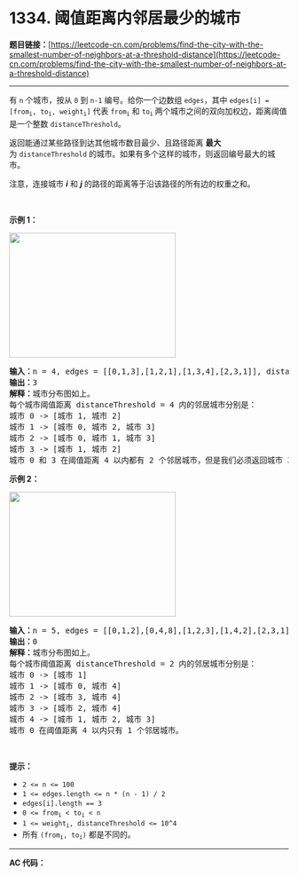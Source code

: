 # 1334. 阈值距离内邻居最少的城市

**题目链接：**[https://leetcode-cn.com/problems/find-the-city-with-the-smallest-number-of-neighbors-at-a-threshold-distance](https://leetcode-cn.com/problems/find-the-city-with-the-smallest-number-of-neighbors-at-a-threshold-distance)

---

<div class="content__1Y2H">
 <div class="notranslate">
  <p>有 <code>n</code>&nbsp;个城市，按从 <code>0</code> 到 <code>n-1</code>&nbsp;编号。给你一个边数组&nbsp;<code>edges</code>，其中 <code>edges[i] = [from<sub>i</sub>, to<sub>i</sub>, weight<sub>i</sub>]</code>&nbsp;代表&nbsp;<code>from<sub>i</sub></code>&nbsp;和&nbsp;<code>to<sub>i</sub></code><sub>&nbsp;</sub>两个城市之间的双向加权边，距离阈值是一个整数&nbsp;<code>distanceThreshold</code>。</p> 
  <p>返回能通过某些路径到达其他城市数目最少、且路径距离 <strong>最大</strong> 为&nbsp;<code>distanceThreshold</code>&nbsp;的城市。如果有多个这样的城市，则返回编号最大的城市。</p> 
  <p>注意，连接城市 <em><strong>i</strong></em> 和 <em><strong>j</strong></em> 的路径的距离等于沿该路径的所有边的权重之和。</p> 
  <p>&nbsp;</p> 
  <p><strong>示例 1：</strong></p> 
  <p><img style="height: 225px; width: 300px;" src="/aliyun-lc-upload/uploads/2020/01/26/find_the_city_01.png" alt=""></p> 
  <pre class="language-text"><strong>输入：</strong>n = 4, edges = [[0,1,3],[1,2,1],[1,3,4],[2,3,1]], distanceThreshold = 4
<strong>输出：</strong>3
<strong>解释：</strong>城市分布图如上。
每个城市阈值距离 distanceThreshold = 4 内的邻居城市分别是：
城市 0 -&gt; [城市 1, 城市 2]&nbsp;
城市 1 -&gt; [城市 0, 城市 2, 城市 3]&nbsp;
城市 2 -&gt; [城市 0, 城市 1, 城市 3]&nbsp;
城市 3 -&gt; [城市 1, 城市 2]&nbsp;
城市 0 和 3 在阈值距离 4 以内都有 2 个邻居城市，但是我们必须返回城市 3，因为它的编号最大。
</pre> 
  <p><strong>示例 2：</strong></p> 
  <p><strong><img style="height: 225px; width: 300px;" src="/aliyun-lc-upload/uploads/2020/01/26/find_the_city_02.png" alt=""></strong></p> 
  <pre class="language-text"><strong>输入：</strong>n = 5, edges = [[0,1,2],[0,4,8],[1,2,3],[1,4,2],[2,3,1],[3,4,1]], distanceThreshold = 2
<strong>输出：</strong>0
<strong>解释：</strong>城市分布图如上。&nbsp;
每个城市阈值距离 distanceThreshold = 2 内的邻居城市分别是：
城市 0 -&gt; [城市 1]&nbsp;
城市 1 -&gt; [城市 0, 城市 4]&nbsp;
城市 2 -&gt; [城市 3, 城市 4]&nbsp;
城市 3 -&gt; [城市 2, 城市 4]
城市 4 -&gt; [城市 1, 城市 2, 城市 3]&nbsp;
城市 0 在阈值距离 4 以内只有 1 个邻居城市。
</pre> 
  <p>&nbsp;</p> 
  <p><strong>提示：</strong></p> 
  <ul> 
   <li><code>2 &lt;= n &lt;= 100</code></li> 
   <li><code>1 &lt;= edges.length &lt;= n * (n - 1) / 2</code></li> 
   <li><code>edges[i].length == 3</code></li> 
   <li><code>0 &lt;= from<sub>i</sub> &lt; to<sub>i</sub> &lt; n</code></li> 
   <li><code>1 &lt;= weight<sub>i</sub>,&nbsp;distanceThreshold &lt;= 10^4</code></li> 
   <li>所有 <code>(from<sub>i</sub>, to<sub>i</sub>)</code>&nbsp;都是不同的。</li> 
  </ul> 
 </div>
</div>

---

**AC 代码：**

```java

```